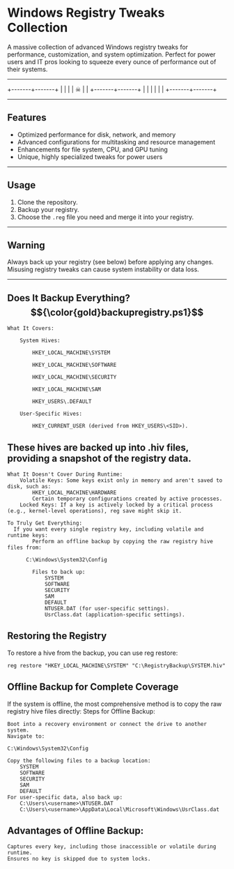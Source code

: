 # Windows Registry Tweaks Collection

A massive collection of advanced Windows registry tweaks for performance, customization, and system optimization. Perfect for power users and IT pros looking to squeeze every ounce of performance out of their systems.

---

   +-------+-------+
   |       |       |
   |   ☠   |       |
   +-------+-------+
   |       |       |
   |       |       |
   +-------+-------+


---

## Features

- Optimized performance for disk, network, and memory
- Advanced configurations for multitasking and resource management
- Enhancements for file system, CPU, and GPU tuning
- Unique, highly specialized tweaks for power users

---

## Usage

1. Clone the repository.
2. Backup your registry.
3. Choose the `.reg` file you need and merge it into your registry.

---

## Warning

Always back up your registry (see below) before applying any changes. Misusing registry tweaks can cause system instability or data loss.

---


## Does It Backup Everything? $${\color{gold}backupregistry.ps1}$$

    
    What It Covers:
    
        System Hives:
        
            HKEY_LOCAL_MACHINE\SYSTEM
            
            HKEY_LOCAL_MACHINE\SOFTWARE
            
            HKEY_LOCAL_MACHINE\SECURITY
            
            HKEY_LOCAL_MACHINE\SAM
            
            HKEY_USERS\.DEFAULT
            
        User-Specific Hives:
        
            HKEY_CURRENT_USER (derived from HKEY_USERS\<SID>).

 ##   These hives are backed up into .hiv files, providing a snapshot of the registry data.

    What It Doesn't Cover During Runtime:
        Volatile Keys: Some keys exist only in memory and aren't saved to disk, such as:
            HKEY_LOCAL_MACHINE\HARDWARE
            Certain temporary configurations created by active processes.
        Locked Keys: If a key is actively locked by a critical process (e.g., kernel-level operations), reg save might skip it.

    To Truly Get Everything:
      If you want every single registry key, including volatile and runtime keys:
            Perform an offline backup by copying the raw registry hive files from:

          C:\Windows\System32\Config

            Files to back up:
                SYSTEM
                SOFTWARE
                SECURITY
                SAM
                DEFAULT
                NTUSER.DAT (for user-specific settings).
                UsrClass.dat (application-specific settings).

## Restoring the Registry

To restore a hive from the backup, you can use reg restore:

`reg restore "HKEY_LOCAL_MACHINE\SYSTEM" "C:\RegistryBackup\SYSTEM.hiv"`

## Offline Backup for Complete Coverage
 If the system is offline, the most comprehensive method is to copy the raw registry hive files directly:
 Steps for Offline Backup:

    Boot into a recovery environment or connect the drive to another system.
    Navigate to:

    C:\Windows\System32\Config

    Copy the following files to a backup location:
        SYSTEM
        SOFTWARE
        SECURITY
        SAM
        DEFAULT
    For user-specific data, also back up:
        C:\Users\<username>\NTUSER.DAT
        C:\Users\<username>\AppData\Local\Microsoft\Windows\UsrClass.dat

## Advantages of Offline Backup:

    Captures every key, including those inaccessible or volatile during runtime.
    Ensures no key is skipped due to system locks.
